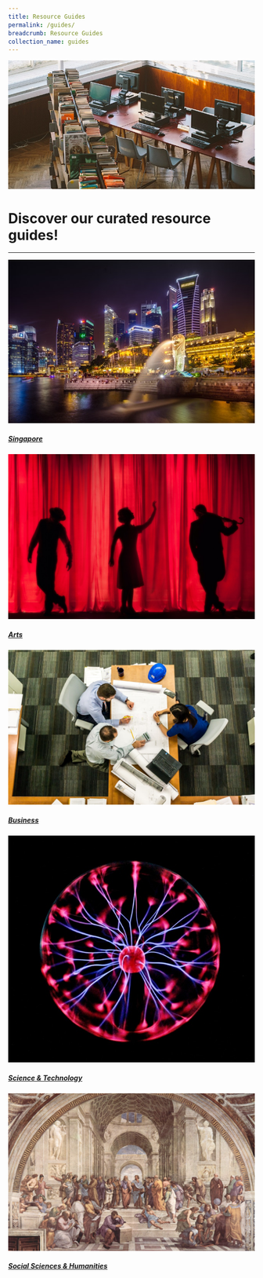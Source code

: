 ```yaml
---
title: Resource Guides
permalink: /guides/
breadcrumb: Resource Guides
collection_name: guides
---
```

![Resource Guides](\images\resource-guides-banner.jpg)
# Discover our curated resource guides!
<hr>

<p>
<div>
	<div class="row is-multiline">
		<div class="col is-half-tablet padding--bottom--lg">
			<a href="/guides/singapore/people/" class="project-link">
				<img src="/images/category/singapore.jpg" alt="Singapore" class="project-image">
				<div class="project-title">	
				<h5><b>Singapore</b></h5>
				</div>
			</a>
		</div>
		<div class="col is-half-tablet padding--bottom--lg">
			<a href="/guides/arts/visual-arts/" class="project-link">
				<img src="/images/category/performing-arts.jpg" alt="Arts" class="project-image">
				<div class="project-title">					
				<h5><b>Arts</b></h5>
				</div>
			</a>
		</div>
	</div>
</div>
<p><p>

<div>
	<div class="row is-multiline">
		<div class="col is-half-tablet padding--bottom--lg">
			<a href="/guides/business/management/" class="project-link">
				<img src="/images/category/management.jpg" alt="Business" class="project-image">
				<div class="project-title">	
                <h5><b>Business</b></h5>
                </div>
			</a>
		</div>
		<div class="col is-half-tablet padding--bottom--lg">
			<a href="/guides/sci-tech/sustainability" class="project-link">
				<img src="/images/category/sci-tech.jpg" alt="Science & Technology" class="project-image">
				<div class="project-title">	
				<h5><b>Science & Technology</b></h5>
				</div>
			</a>
		</div>
	</div>
</div>
<p><p>

<div>
	<div class="row is-multiline">
		<div class="col is-half-tablet padding--bottom--lg">
			<a href="/guides/socialsciences-humanities/history/" class="project-link">
				<img src="/images/category/humanities.jpg" alt="Social Sciences & Humanities" class="project-image">
				<div class="project-title">	
				<h5><b>Social Sciences & Humanities</b></h5>
                </div>
			</a>
		</div>
	</div>
</div>
<p><p>
